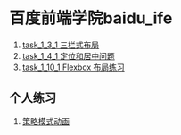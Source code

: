 # 百度前端学院baidu_ife

1. [task_1_3_1 三栏式布局](http://lsl233.me/public/views/task_1_3_1.html "task_1_3_1 三栏式布局")
2. [task_1_4_1 定位和居中问题](http://lsl233.me/public/views/task_1_4_1.html "task_1_4_1 定位和居中问题")
2. [task_1_10_1 Flexbox 布局练习](http://lsl233.me/public/views/task_1_10_1.html "task_1_10_1 Flexbox 布局练习")
## 个人练习
1. [策略模式动画](http://lsl233.me/public/views/task_1_10_1.html "策略模式动画")